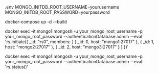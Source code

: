 .env
MONGO_INITDB_ROOT_USERNAME=yourusername
MONGO_INITDB_ROOT_PASSWORD=yourpassword


docker-compose up -d --build


docker exec -it mongo1 mongosh -u your_mongo_root_username -p your_mongo_root_password --authenticationDatabase admin --eval 'rs.initiate({
  _id: "rs0",
  members: [
    { _id: 0, host: "mongo1:27017" },
    { _id: 1, host: "mongo2:27017" },
    { _id: 2, host: "mongo3:27017" }
  ]
})'


docker exec -it mongo1 mongosh -u your_mongo_root_username -p your_mongo_root_password --authenticationDatabase admin --eval 'rs.status()'
